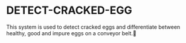 # DETECT-CRACKED-EGG
This system is used to detect cracked eggs and differentiate between  healthy, good and impure eggs on a conveyor belt.
